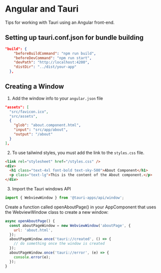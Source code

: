 # Angular and Tauri

Tips for working with Tauri using an Angular front-end.

## Setting up tauri.conf.json for bundle building

```json
"build": {
    "beforeBuildCommand": "npm run build",
    "beforeDevCommand": "npm run start",
    "devPath": "http://localhost:4200",
    "distDir": "../dist/your-app"
  },
```

## Creating a Window

1. Add the window info to your `angular.json` file

```json
"assets": [
  "src/favicon.ico",
  "src/assets",
  {
    "glob": "about.component.html",
    "input": "src/app/about",
    "output": "/about"
  }
],
```

2. To use tailwind styles, you must add the link to the `styles.css` file.

```html
<link rel="stylesheet" href="/styles.css" />
<div>
  <h1 class="text-4xl font-bold text-sky-500">About Component</h1>
  <p class="text-lg">This is the content of the About component.</p>
</div>
```

3. Import the Tauri windows API

```javascript
import { WebviewWindow } from '@tauri-apps/api/window';
```

Create a function called openAboutPage() in your AppComponent that uses the WebviewWindow class to create a new window:

```javascript
async openAboutPage() {
  const aboutPageWindow = new WebviewWindow('aboutPage', {
    url: 'about.html',
  });
  aboutPageWindow.once('tauri://created', () => {
    // do something once the window is created
  });
  aboutPageWindow.once('tauri://error', (e) => {
    console.error(e);
  });
}
```
